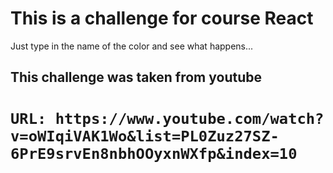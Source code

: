 # This is a challenge for course React

Just type in the name of the color and see what happens...

## This challenge was taken from youtube

# `URL: https://www.youtube.com/watch?v=oWIqiVAK1Wo&list=PL0Zuz27SZ-6PrE9srvEn8nbhOOyxnWXfp&index=10`
